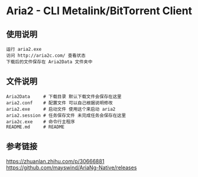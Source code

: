 Aria2 - CLI Metalink/BitTorrent Client
========

使用说明
--------
    运行 aria2.exe
    访问 http://aria2c.com/ 查看状态
    下载后的文件保存在 Aria2Data 文件夹中

文件说明
--------
    Aria2Data     # 下载目录 默认下载文件会保存在这里
    aria2.conf    # 配置文件 可以自己根据说明修改
    aria2.exe     # 启动文件 使用这个来启动 aria2
    aria2.session # 任务保存文件 未完成任务会保存在这里
    aria2c.exe    # 命令行主程序
    README.md     # README
	
参考链接
--------
https://zhuanlan.zhihu.com/p/30666881
https://github.com/mayswind/AriaNg-Native/releases